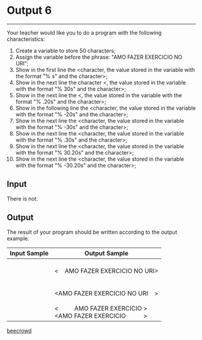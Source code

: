 # Output 6

---

Your teacher would like you to do a program with the following characteristics:

1. Create a variable to store 50 characters;
2. Assign the variable before the phrase: "AMO FAZER EXERCICIO NO URI";
3. Show in the first line the <character, the value stored in the variable with the format "% s" and the character>;
4. Show in the next line the character <, the value stored in the variable with the format "% 30s" and the character>;
5. Show in the next line the <, the value stored in the variable with the format "% .20s" and the character>;
6. Show in the following line the <character, the value stored in the variable with the format "% -20s" and the character>;
7. Show in the next line the <character, the value stored in the variable with the format "% -30s" and the character>;
8. Show in the next line the <character, the value stored in the variable with the format "% .30s" and the character>;
9. Show in the next line the <character, the value stored in the variable with the format "% 30.20s" and the character>;
10. Show in the next line the <character, the value stored in the variable with the format "% -30.20s" and the character>;

## Input

There is not.

## Output

The result of your program should be written according to the output example.

| Input Sample | Output Sample                                                                                                                                                                                                                                                                        |
| ------------ | ------------------------------------------------------------------------------------------------------------------------------------------------------------------------------------------------------------------------------------------------------------------------------------ |
|              | <AMO FAZER EXERCICIO NO URI> <br/><    AMO FAZER EXERCICIO NO URI> <br/><AMO FAZER EXERCICIO > <br/><AMO FAZER EXERCICIO NO URI> <br/><AMO FAZER EXERCICIO NO URI    > <br/><AMO FAZER EXERCICIO NO URI> <br/><          AMO FAZER EXERCICIO > <br/><AMO FAZER EXERCICIO           > |

[beecrowd](https://www.beecrowd.com.br/judge/en/problems/view/2752)
